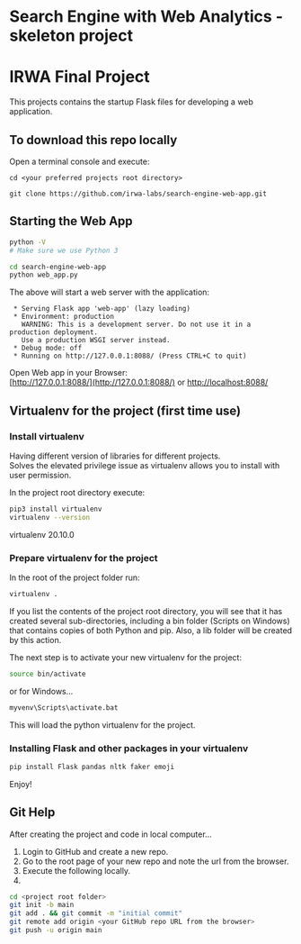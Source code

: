 # Search Engine with Web Analytics - skeleton project
# IRWA Final Project

This projects contains the startup Flask files for developing a web application.

## To download this repo locally

Open a terminal console and execute:

```
cd <your preferred projects root directory>

git clone https://github.com/irwa-labs/search-engine-web-app.git

```



## Starting the Web App

```bash
python -V
# Make sure we use Python 3

cd search-engine-web-app
python web_app.py
```
The above will start a web server with the application:
```
 * Serving Flask app 'web-app' (lazy loading)
 * Environment: production
   WARNING: This is a development server. Do not use it in a production deployment.
   Use a production WSGI server instead.
 * Debug mode: off
 * Running on http://127.0.0.1:8088/ (Press CTRL+C to quit)
```

Open Web app in your Browser:  
[http://127.0.0.1:8088/](http://127.0.0.1:8088/) or [http://localhost:8088/](http://localhost:8088/)


## Virtualenv for the project (first time use)
### Install virtualenv
Having different version of libraries for different projects.  
Solves the elevated privilege issue as virtualenv allows you to install with user permission.

In the project root directory execute:
```bash
pip3 install virtualenv
virtualenv --version
```
virtualenv 20.10.0

### Prepare virtualenv for the project
In the root of the project folder run:
```bash
virtualenv .
```

If you list the contents of the project root directory, you will see that it has created several sub-directories, including a bin folder (Scripts on Windows) that contains copies of both Python and pip. Also, a lib folder will be created by this action.

The next step is to activate your new virtualenv for the project:

```bash
source bin/activate
```

or for Windows...
```cmd
myvenv\Scripts\activate.bat
```

This will load the python virtualenv for the project.

### Installing Flask and other packages in your virtualenv
```bash
pip install Flask pandas nltk faker emoji
```

Enjoy!




## Git Help
After creating the project and code in local computer...

1. Login to GitHub and create a new repo.
2. Go to the root page of your new repo and note the url from the browser.
3. Execute the following locally.
4. 
```bash
cd <project root folder>
git init -b main
git add . && git commit -m "initial commit"
git remote add origin <your GitHub repo URL from the browser>
git push -u origin main
```




